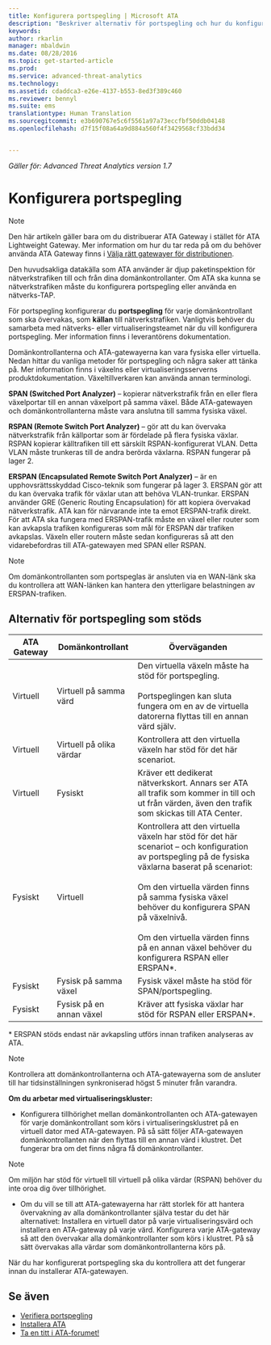 ```yaml
---
title: Konfigurera portspegling | Microsoft ATA
description: "Beskriver alternativ för portspegling och hur du konfigurerar dem för ATA"
keywords: 
author: rkarlin
manager: mbaldwin
ms.date: 08/28/2016
ms.topic: get-started-article
ms.prod: 
ms.service: advanced-threat-analytics
ms.technology: 
ms.assetid: cdaddca3-e26e-4137-b553-8ed3f389c460
ms.reviewer: bennyl
ms.suite: ems
translationtype: Human Translation
ms.sourcegitcommit: e3b690767e5c6f5561a97a73eccfbf50ddb04148
ms.openlocfilehash: d7f15f08a64a9d884a560f4f3429568cf33bdd34


---
```


*Gäller för: Advanced Threat Analytics version 1.7*



# Konfigurera portspegling
> [!NOTE] 
> Den här artikeln gäller bara om du distribuerar ATA Gateway i stället för ATA Lightweight Gateway. Mer information om hur du tar reda på om du behöver använda ATA Gateway finns i [Välja rätt gatewayer för distributionen](/advanced-threat-analytics/plan-design/ata-capacity-planning#choosing-the-right-gateway-type-for-your-deployment).
 
Den huvudsakliga datakälla som ATA använder är djup paketinspektion för nätverkstrafiken till och från dina domänkontrollanter. Om ATA ska kunna se nätverkstrafiken måste du konfigurera portspegling eller använda en nätverks-TAP.

För portspegling konfigurerar du **portspegling** för varje domänkontrollant som ska övervakas, som **källan** till nätverkstrafiken. Vanligtvis behöver du samarbeta med nätverks- eller virtualiseringsteamet när du vill konfigurera portspegling.
Mer information finns i leverantörens dokumentation.

Domänkontrollanterna och ATA-gatewayerna kan vara fysiska eller virtuella. Nedan hittar du vanliga metoder för portspegling och några saker att tänka på. Mer information finns i växelns eller virtualiseringsserverns produktdokumentation. Växeltillverkaren kan använda annan terminologi.

**SPAN (Switched Port Analyzer)** – kopierar nätverkstrafik från en eller flera växelportar till en annan växelport på samma växel. Både ATA-gatewayen och domänkontrollanterna måste vara anslutna till samma fysiska växel.

**RSPAN (Remote Switch Port Analyzer)** – gör att du kan övervaka nätverkstrafik från källportar som är fördelade på flera fysiska växlar. RSPAN kopierar källtrafiken till ett särskilt RSPAN-konfigurerat VLAN. Detta VLAN måste trunkeras till de andra berörda växlarna. RSPAN fungerar på lager 2.

**ERSPAN (Encapsulated Remote Switch Port Analyzer)** – är en upphovsrättsskyddad Cisco-teknik som fungerar på lager 3. ERSPAN gör att du kan övervaka trafik för växlar utan att behöva VLAN-trunkar. ERSPAN använder GRE (Generic Routing Encapsulation) för att kopiera övervakad nätverkstrafik. ATA kan för närvarande inte ta emot ERSPAN-trafik direkt. För att ATA ska fungera med ERSPAN-trafik måste en växel eller router som kan avkapsla trafiken konfigureras som mål för ERSPAN där trafiken avkapslas. Växeln eller routern måste sedan konfigureras så att den vidarebefordras till ATA-gatewayen med SPAN eller RSPAN.

> [!NOTE]
> Om domänkontrollanten som portspeglas är ansluten via en WAN-länk ska du kontrollera att WAN-länken kan hantera den ytterligare belastningen av ERSPAN-trafiken.

## Alternativ för portspegling som stöds

|ATA Gateway|Domänkontrollant|Överväganden|
|---------------|---------------------|------------------|
|Virtuell|Virtuell på samma värd|Den virtuella växeln måste ha stöd för portspegling.<br /><br />Portspeglingen kan sluta fungera om en av de virtuella datorerna flyttas till en annan värd själv.|
|Virtuell|Virtuell på olika värdar|Kontrollera att den virtuella växeln har stöd för det här scenariot.|
|Virtuell|Fysiskt|Kräver ett dedikerat nätverkskort. Annars ser ATA all trafik som kommer in till och ut från värden, även den trafik som skickas till ATA Center.|
|Fysiskt|Virtuell|Kontrollera att den virtuella växeln har stöd för det här scenariot – och konfiguration av portspegling på de fysiska växlarna baserat på scenariot:<br /><br />Om den virtuella värden finns på samma fysiska växel behöver du konfigurera SPAN på växelnivå.<br /><br />Om den virtuella värden finns på en annan växel behöver du konfigurera RSPAN eller ERSPAN&#42;.|
|Fysiskt|Fysisk på samma växel|Fysisk växel måste ha stöd för SPAN/portspegling.|
|Fysiskt|Fysisk på en annan växel|Kräver att fysiska växlar har stöd för RSPAN eller ERSPAN&#42;.|
&#42; ERSPAN stöds endast när avkapsling utförs innan trafiken analyseras av ATA.

> [!NOTE]
> Kontrollera att domänkontrollanterna och ATA-gatewayerna som de ansluter till har tidsinställningen synkroniserad högst 5 minuter från varandra.

**Om du arbetar med virtualiseringskluster:**

-   Konfigurera tillhörighet mellan domänkontrollanten och ATA-gatewayen för varje domänkontrollant som körs i virtualiseringsklustret på en virtuell dator med ATA-gatewayen. På så sätt följer ATA-gatewayen domänkontrollanten när den flyttas till en annan värd i klustret. Det fungerar bra om det finns några få domänkontrollanter.
> [!NOTE]
> Om miljön har stöd för virtuell till virtuell på olika värdar (RSPAN) behöver du inte oroa dig över tillhörighet.
> 
-   Om du vill se till att ATA-gatewayerna har rätt storlek för att hantera övervakning av alla domänkontrollanter själva testar du det här alternativet: Installera en virtuell dator på varje virtualiseringsvärd och installera en ATA-gateway på varje värd. Konfigurera varje ATA-gateway så att den övervakar alla domänkontrollanter som körs i klustret. På så sätt övervakas alla värdar som domänkontrollanterna körs på.

När du har konfigurerat portspegling ska du kontrollera att det fungerar innan du installerar ATA-gatewayen.

## Se även
- [Verifiera portspegling](validate-port-mirroring.md)
- [Installera ATA](install-ata.md)
- [Ta en titt i ATA-forumet!](https://social.technet.microsoft.com/Forums/security/home?forum=mata)



<!--HONumber=Aug16_HO5-->


